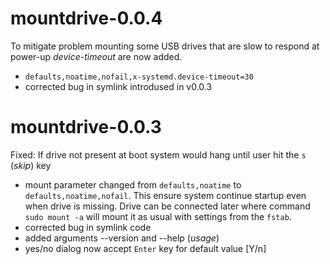 # mountdrive-0.0.4
To mitigate problem mounting some USB drives that are slow to respond at power-up *device-timeout* are now added.
 - `defaults,noatime,nofail,x-systemd.device-timeout=30`
 - corrected bug in symlink introdused in v0.0.3
# mountdrive-0.0.3
Fixed: If drive not present at boot system would hang until user hit the `s` (*skip*) key
 - mount parameter changed from `defaults,noatime` to `defaults,noatime,nofail`. This ensure system continue startup even when drive is missing. Drive can be connected later where command `sudo mount -a` will mount it as usual with settings from the `fstab`.
 - corrected bug in symlink code 
 - added arguments --version and --help (*usage*) 
 - yes/no dialog now accept `Enter` key for default value [Y/n] 